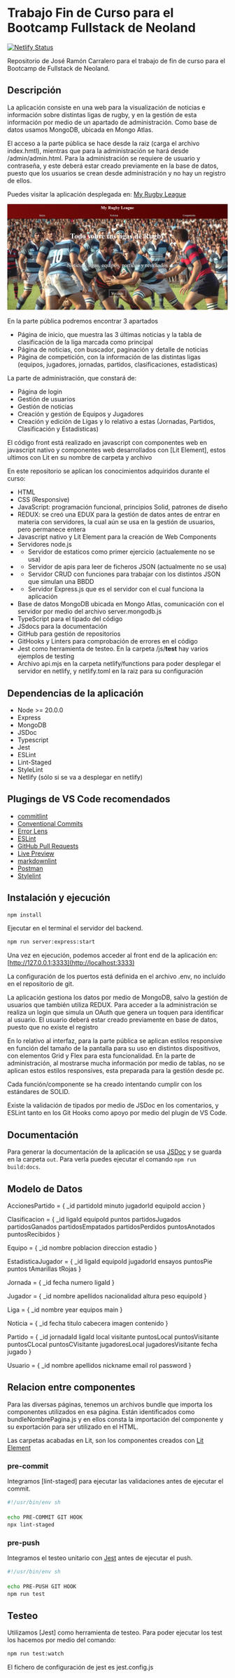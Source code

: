 # Trabajo Fin de Curso para el Bootcamp Fullstack de Neoland

[![Netlify Status](https://api.netlify.com/api/v1/badges/525a50f6-1e28-45d5-86db-7022ede0c749/deploy-status)](https://app.netlify.com/sites/myrugbyleague/deploys)

Repositorio de José Ramón Carralero para el trabajo de fin de curso para el Bootcamp de Fullstack de Neoland.

## Descripción

La aplicación consiste en una web para la visualización de noticias e información sobre distintas ligas de rugby, y en la gestión de esta información por medio de un apartado de administración. Como base de datos usamos MongoDB, ubicada en Mongo Atlas.

El acceso a la parte pública se hace desde la raiz (carga el archivo index.hmtl), mientras que para la administración se hará desde /admin/admin.html. Para la administración se requiere de usuario y contraseña, y este deberá estar creado previamente en la base de datos, puesto que los usuarios se crean desde administración y no hay un registro de ellos.

Puedes visitar la aplicación desplegada en: [My Rugby League](https://myrugbyleague.netlify.app/)

![captura de pantalla](./public/myrugbyleague.png)

En la parte pública podremos encontrar 3 apartados

* Página de inicio, que muestra las 3 últimas noticias y la tabla de clasificación de la liga marcada como principal
* Página de noticias, con buscador, paginación y detalle de noticias
* Página de competición, con la información de las distintas ligas (equipos, jugadores, jornadas, partidos, clasificaciones, estadísticas)

La parte de administración, que constará de:

* Página de login
* Gestión de usuarios
* Gestión de noticias
* Creación y gestión de Equipos y Jugadores
* Creación y edición de Ligas y lo relativo a estas (Jornadas, Partidos, Clasificación y Estadísticas)

El código front está realizado en javascript con componentes web en javascript nativo y componentes web desarrollados con [Lit Element], estos ultimos con Lit en su nombre de carpeta y archivo

En este repositorio se aplican los conocimientos adquiridos durante el curso:

* HTML
* CSS (Responsive)
* JavaScript: programación funcional, principios Solid, patrones de diseño
* REDUX: se creó una EDUX para la gestión de datos antes de entrar en materia con servidores, la cual aún se usa en la gestión de usuarios, pero permanece entera
* Javascript nativo y Lit Element para la creación de Web Components
* Servidores node.js
* * Servidor de estaticos como primer ejercicio (actualemente no se usa)
* * Servidor de apis para leer de ficheros JSON (actualmente no se usa)
* * Servidor CRUD con funciones para trabajar con los distintos JSON que simulan una BBDD
* * Servidor Express.js que es el servidor con el cual funciona la aplicación
* Base de datos MongoDB ubicada en Mongo Atlas, comunicación con el servidor por medio del archivo server.mongodb.js
* TypeScript para el tipado del código
* JSdocs para la documentación
* GitHub para gestión de repositorios
* GitHooks y Linters para comprobación de errores en el código
* Jest como herramienta de testeo. En la carpeta /js/__test__ hay varios ejemplos de testing
* Archivo api.mjs en la carpeta netlify/functions para poder desplegar el servidor en netlify, y netlify.toml en la raiz para su configuración

## Dependencias de la aplicación

* Node >= 20.0.0
* Express
* MongoDB
* JSDoc
* Typescript
* Jest
* ESLint
* Lint-Staged
* StyleLint
* Netlify (sólo si se va a desplegar en netlify)

## Plugings de VS Code recomendados

* [commitlint](https://marketplace.visualstudio.com/items?itemName=joshbolduc.commitlint)
* [Conventional Commits](https://marketplace.visualstudio.com/items?itemName=vivaxy.vscode-conventional-commits)
* [Error Lens](https://marketplace.visualstudio.com/items?itemName=usernamehw.errorlens)
* [ESLint](https://marketplace.visualstudio.com/items?itemName=dbaeumer.vscode-eslint)
* [GitHub Pull Requests](https://marketplace.visualstudio.com/items?itemName=GitHub.vscode-pull-request-github)
* [Live Preview](https://marketplace.visualstudio.com/items?itemName=ms-vscode.live-server)
* [markdownlint](https://marketplace.visualstudio.com/items?itemName=DavidAnson.vscode-markdownlint)
* [Postman](https://marketplace.visualstudio.com/items?itemName=Postman.postman-for-vscode)
* [Stylelint](https://marketplace.visualstudio.com/items?itemName=stylelint.vscode-stylelint)

## Instalación y ejecución

```bash
npm install
```

Ejecutar en el terminal el servidor del backend.

```bash
npm run server:express:start
```

Una vez en ejecución, podemos acceder al front end de la aplicación en: [http://127.0.0.1:3333](http://localhost:3333)

La configuración de los puertos está definida en el archivo .env, no incluído en el repositorio de git.

La aplicación gestiona los datos por medio de MongoDB, salvo la gestión de usuarios que también utiliza REDUX. Para acceder a la administración se realiza un login que simula un OAuth que genera un toquen para identificar al usuario. El usuario deberá estar creado previamente en base de datos, puesto que no existe el registro

En lo relativo al interfaz, para la parte pública se aplican estilos responsive en función del tamaño de la pantalla para su uso en distintos dispositivos, con elementos Grid y Flex para esta funcionalidad. En la parte de administración, al mostrarse mucha información por medio de tablas, no se aplican estos estilos responsives, esta preparada para la gestión desde pc.

Cada función/componente se ha creado intentando cumplir con los estándares de SOLID.

Existe la validación de tipados por medio de JSDoc en los comentarios, y ESLint tanto en los Git Hooks como apoyo por medio del plugin de VS Code.

## Documentación

Para generar la documentación de la aplicación se usa [JSDoc](https://jsdoc.app) y se guarda en la carpeta ```out```. Para verla puedes ejecutar el comando ```npm run build:docs```.

## Modelo de Datos

AccionesPartido = {
    _id
    partidoId
    minuto
    jugadorId
    equipoId
    accion
}

Clasificacion = {
    _id
    ligaId
    equipoId
    puntos
    partidosJugados
    partidosGanados
    partidosEmpatados
    partidosPerdidos
    puntosAnotados
    puntosRecibidos
}

Equipo = {
    _id
    nombre
    poblacion
    direccion
    estadio
}

EstadisticaJugador = {
    _id
    ligaId
    equipoId
    jugadorId
    ensayos
    puntosPie
    puntos
    tAmarillas
    tRojas
}

Jornada = {
    _id
    fecha
    numero
    ligaId
}

Jugador = {
    _id
    nombre
    apellidos
    nacionalidad
    altura
    peso
    equipoId
}

Liga = {
    _id
    nombre
    year
    equipos
    main
}

Noticia = {
    _id
    fecha
    titulo
    cabecera
    imagen
    contenido
}

Partido = {
    _id
    jornadaId
    ligaId
    local
    visitante
    puntosLocal
    puntosVisitante
    puntosCLocal
    puntosCVisitante
    jugadoresLocal
    jugadoresVisitante
    fecha
    jugado
}

Usuario = {
    _id
    nombre
    apellidos
    nickname
    email
    rol
    password
}

## Relacion entre componentes

Para las diversas páginas, tenemos un archivos bundle que importa los componentes utilizados en esa página. Están identificados como bundleNombrePagina.js y en ellos consta la importación del componente y su exportación para ser utilizado en el HTML.

Las carpetas acabadas en Lit, son los componentes creados con [Lit Element](https://lit.dev)

### pre-commit

Integramos [lint-staged] para ejecutar las validaciones antes de  ejecutar el commit.

```bash
#!/usr/bin/env sh

echo PRE-COMMIT GIT HOOK
npx lint-staged
```

### pre-push

Integramos el testeo unitario con [Jest](https://jestjs.io) antes de ejecutar el push.

```bash
#!/usr/bin/env sh

echo PRE-PUSH GIT HOOK
npm run test
```

## Testeo

Utilizamos [Jest] como herramienta de testeo. Para poder ejecutar los test los hacemos por medio del comando:

```bash
npm run test:watch
```

El fichero de configuración de jest es jest.config.js
